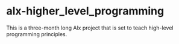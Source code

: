 # alx-higher_level_programming
This is a three-month long Alx project that is set to teach high-level programming principles.
